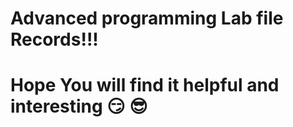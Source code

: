 # Advanced programming Lab file Records!!!
# Hope You will find it helpful and interesting :smirk: :sunglasses:
